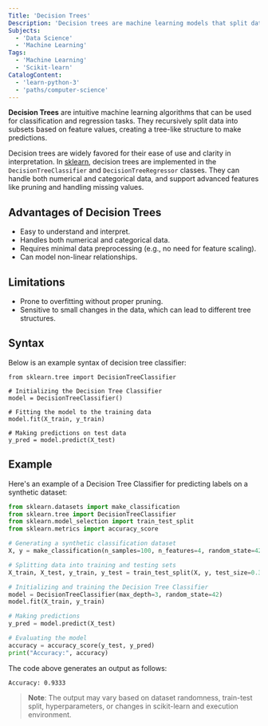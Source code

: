 ```yaml
---
Title: 'Decision Trees'
Description: 'Decision trees are machine learning models that split data into branches based on features, enabling clear decisions for classification and regression tasks.'
Subjects:
  - 'Data Science'
  - 'Machine Learning'
Tags:
  - 'Machine Learning'
  - 'Scikit-learn'
CatalogContent:
  - 'learn-python-3'
  - 'paths/computer-science'
---
```


**Decision Trees** are intuitive machine learning algorithms that can be used for classification and regression tasks. They recursively split data into subsets based on feature values, creating a tree-like structure to make predictions. 

Decision trees are widely favored for their ease of use and clarity in interpretation.
In [sklearn](https://www.codecademy.com/resources/docs/sklearn), decision trees are implemented in the `DecisionTreeClassifier` and `DecisionTreeRegressor` classes. They can handle both numerical and categorical data, and support advanced features like pruning and handling missing values.

## Advantages of Decision Trees

- Easy to understand and interpret.
- Handles both numerical and categorical data.
- Requires minimal data preprocessing (e.g., no need for feature scaling).
- Can model non-linear relationships.

## Limitations

- Prone to overfitting without proper pruning.
- Sensitive to small changes in the data, which can lead to different tree structures.

## Syntax

Below is an example syntax of decision tree classifier:

```pseudo
from sklearn.tree import DecisionTreeClassifier

# Initializing the Decision Tree Classifier
model = DecisionTreeClassifier()

# Fitting the model to the training data
model.fit(X_train, y_train)

# Making predictions on test data
y_pred = model.predict(X_test)
```

## Example

Here's an example of a Decision Tree Classifier for predicting labels on a synthetic dataset:

```py
from sklearn.datasets import make_classification
from sklearn.tree import DecisionTreeClassifier
from sklearn.model_selection import train_test_split
from sklearn.metrics import accuracy_score

# Generating a synthetic classification dataset
X, y = make_classification(n_samples=100, n_features=4, random_state=42)

# Splitting data into training and testing sets
X_train, X_test, y_train, y_test = train_test_split(X, y, test_size=0.3, random_state=42)

# Initializing and training the Decision Tree Classifier
model = DecisionTreeClassifier(max_depth=3, random_state=42)
model.fit(X_train, y_train)

# Making predictions
y_pred = model.predict(X_test)

# Evaluating the model
accuracy = accuracy_score(y_test, y_pred)
print("Accuracy:", accuracy)
```

The code above generates an output as follows:

```shell
Accuracy: 0.9333
```

> **Note**: The output may vary based on dataset randomness, train-test split, hyperparameters, or changes in scikit-learn and execution environment.
